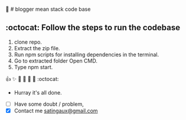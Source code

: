 :rocket: # blogger
mean stack code base

 :octocat: Follow the steps to run the codebase
-----------------------------
1. clone repo.
2. Extract the zip file.
3. Run npm scripts for installing dependencies in the terminal.
4. Go to extracted folder Open CMD.
5. Type npm start.

:+1: :sparkles: :camel: :tada:
:rocket: :metal: :octocat: 

* Hurray it's all done.
- [ ] Have some doubt / problem,
- [x] Contact me satingaux@gmail.com

